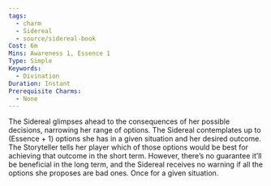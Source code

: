 ```yaml
---
tags:
  - charm
  - Sidereal
  - source/sidereal-book
Cost: 6m
Mins: Awareness 1, Essence 1
Type: Simple
Keywords:
  - Divination
Duration: Instant
Prerequisite Charms:
  - None
---
```

The Sidereal glimpses ahead to the consequences of her possible decisions, narrowing her range of options. The Sidereal contemplates up to (Essence + 1) options she has in a given situation and her desired outcome. The Storyteller tells her player which of those options would be best for achieving that outcome in the short term. However, there’s no guarantee it’ll be beneficial in the long term, and the Sidereal receives no warning if all the options she proposes are bad ones. Once for a given situation.